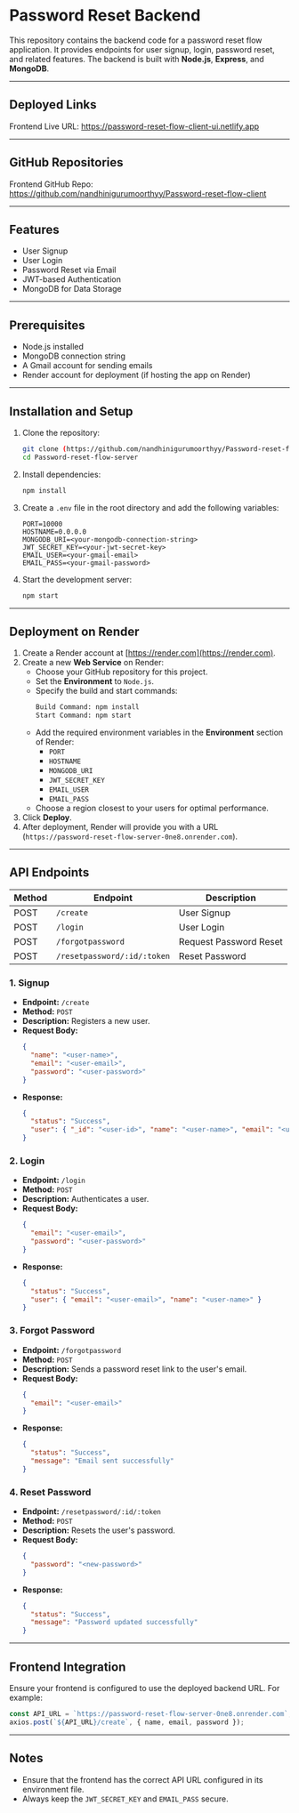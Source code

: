 # Password Reset Backend

This repository contains the backend code for a password reset flow application. It provides endpoints for user signup, login, password reset, and related features. 
The backend is built with **Node.js**, **Express**, and **MongoDB**.

---

## Deployed Links

Frontend Live URL: https://password-reset-flow-client-ui.netlify.app

----

## GitHub Repositories

Frontend GitHub Repo: https://github.com/nandhinigurumoorthyy/Password-reset-flow-client

-----

## Features

- User Signup
- User Login
- Password Reset via Email
- JWT-based Authentication
- MongoDB for Data Storage

---

## Prerequisites

- Node.js installed
- MongoDB connection string
- A Gmail account for sending emails
- Render account for deployment (if hosting the app on Render)

---

## Installation and Setup

1. Clone the repository:
   ```bash
   git clone (https://github.com/nandhinigurumoorthyy/Password-reset-flow-server.git)
   cd Password-reset-flow-server
   ```

2. Install dependencies:
   ```bash
   npm install
   ```

3. Create a `.env` file in the root directory and add the following variables:
   ```env
   PORT=10000
   HOSTNAME=0.0.0.0
   MONGODB_URI=<your-mongodb-connection-string>
   JWT_SECRET_KEY=<your-jwt-secret-key>
   EMAIL_USER=<your-gmail-email>
   EMAIL_PASS=<your-gmail-password>
   ```

4. Start the development server:
   ```bash
   npm start
   ```

---

## Deployment on Render

1. Create a Render account at [https://render.com](https://render.com).
2. Create a new **Web Service** on Render:
   - Choose your GitHub repository for this project.
   - Set the **Environment** to `Node.js`.
   - Specify the build and start commands:
     ```bash
     Build Command: npm install
     Start Command: npm start
     ```
   - Add the required environment variables in the **Environment** section of Render:
     - `PORT`
     - `HOSTNAME`
     - `MONGODB_URI`
     - `JWT_SECRET_KEY`
     - `EMAIL_USER`
     - `EMAIL_PASS`
   - Choose a region closest to your users for optimal performance.
3. Click **Deploy**.
4. After deployment, Render will provide you with a URL (`https://password-reset-flow-server-0ne8.onrender.com`).

---

## API Endpoints

| Method | Endpoint                | Description               |
|--------|-------------------------|---------------------------|
| POST   | `/create`               | User Signup               |
| POST   | `/login`                | User Login                |
| POST   | `/forgotpassword`       | Request Password Reset    |
| POST   | `/resetpassword/:id/:token` | Reset Password         |


### 1. Signup
- **Endpoint:** `/create`
- **Method:** `POST`
- **Description:** Registers a new user.
- **Request Body:**
  ```json
  {
    "name": "<user-name>",
    "email": "<user-email>",
    "password": "<user-password>"
  }
  ```
- **Response:**
  ```json
  {
    "status": "Success",
    "user": { "_id": "<user-id>", "name": "<user-name>", "email": "<user-email>" }
  }
  ```

### 2. Login
- **Endpoint:** `/login`
- **Method:** `POST`
- **Description:** Authenticates a user.
- **Request Body:**
  ```json
  {
    "email": "<user-email>",
    "password": "<user-password>"
  }
  ```
- **Response:**
  ```json
  {
    "status": "Success",
    "user": { "email": "<user-email>", "name": "<user-name>" }
  }
  ```

### 3. Forgot Password
- **Endpoint:** `/forgotpassword`
- **Method:** `POST`
- **Description:** Sends a password reset link to the user's email.
- **Request Body:**
  ```json
  {
    "email": "<user-email>"
  }
  ```
- **Response:**
  ```json
  {
    "status": "Success",
    "message": "Email sent successfully"
  }
  ```

### 4. Reset Password
- **Endpoint:** `/resetpassword/:id/:token`
- **Method:** `POST`
- **Description:** Resets the user's password.
- **Request Body:**
  ```json
  {
    "password": "<new-password>"
  }
  ```
- **Response:**
  ```json
  {
    "status": "Success",
    "message": "Password updated successfully"
  }
  ```

---

## Frontend Integration

Ensure your frontend is configured to use the deployed backend URL. For example:
```javascript
const API_URL = `https://password-reset-flow-server-0ne8.onrender.com`;
axios.post(`${API_URL}/create`, { name, email, password });
```

---

## Notes

- Ensure that the frontend has the correct API URL configured in its environment file.
- Always keep the `JWT_SECRET_KEY` and `EMAIL_PASS` secure.


